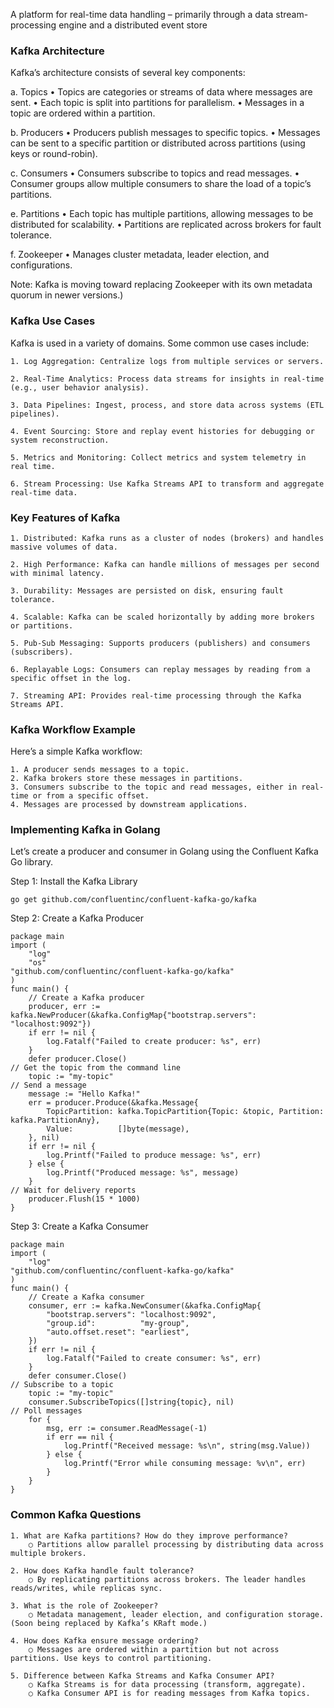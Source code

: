 A platform for real-time data handling – primarily through a data stream-processing engine and a distributed event store


### Kafka Architecture

Kafka’s architecture consists of several key components:

a. Topics
    • Topics are categories or streams of data where messages are sent.
    • Each topic is split into partitions for parallelism.
    • Messages in a topic are ordered within a partition.

b. Producers
    • Producers publish messages to specific topics.
    • Messages can be sent to a specific partition or distributed across partitions (using keys or round-robin).

c. Consumers
    • Consumers subscribe to topics and read messages.
    • Consumer groups allow multiple consumers to share the load of a topic’s partitions.

e. Partitions
    • Each topic has multiple partitions, allowing messages to be distributed for scalability.
    • Partitions are replicated across brokers for fault tolerance.

f. Zookeeper
    • Manages cluster metadata, leader election, and configurations.

Note: Kafka is moving toward replacing Zookeeper with its own metadata quorum in newer versions.)


###  Kafka Use Cases

Kafka is used in a variety of domains. Some common use cases include:

    1. Log Aggregation: Centralize logs from multiple services or servers.

    2. Real-Time Analytics: Process data streams for insights in real-time (e.g., user behavior analysis).

    3. Data Pipelines: Ingest, process, and store data across systems (ETL pipelines).

    4. Event Sourcing: Store and replay event histories for debugging or system reconstruction.

    5. Metrics and Monitoring: Collect metrics and system telemetry in real time.

    6. Stream Processing: Use Kafka Streams API to transform and aggregate real-time data.


### Key Features of Kafka

    1. Distributed: Kafka runs as a cluster of nodes (brokers) and handles massive volumes of data.

    2. High Performance: Kafka can handle millions of messages per second with minimal latency.

    3. Durability: Messages are persisted on disk, ensuring fault tolerance.

    4. Scalable: Kafka can be scaled horizontally by adding more brokers or partitions.

    5. Pub-Sub Messaging: Supports producers (publishers) and consumers (subscribers).

    6. Replayable Logs: Consumers can replay messages by reading from a specific offset in the log.

    7. Streaming API: Provides real-time processing through the Kafka Streams API.

### Kafka Workflow Example

Here’s a simple Kafka workflow:

    1. A producer sends messages to a topic.
    2. Kafka brokers store these messages in partitions.
    3. Consumers subscribe to the topic and read messages, either in real-time or from a specific offset.
    4. Messages are processed by downstream applications.


### Implementing Kafka in Golang

Let’s create a producer and consumer in Golang using the Confluent Kafka Go library.

Step 1: Install the Kafka Library

    go get github.com/confluentinc/confluent-kafka-go/kafka


Step 2: Create a Kafka Producer

    package main
    import (
        "log"
        "os"
    "github.com/confluentinc/confluent-kafka-go/kafka"
    )
    func main() {
        // Create a Kafka producer
        producer, err := kafka.NewProducer(&kafka.ConfigMap{"bootstrap.servers": "localhost:9092"})
        if err != nil {
            log.Fatalf("Failed to create producer: %s", err)
        }
        defer producer.Close()
    // Get the topic from the command line
        topic := "my-topic"
    // Send a message
        message := "Hello Kafka!"
        err = producer.Produce(&kafka.Message{
            TopicPartition: kafka.TopicPartition{Topic: &topic, Partition: kafka.PartitionAny},
            Value:          []byte(message),
        }, nil)
        if err != nil {
            log.Printf("Failed to produce message: %s", err)
        } else {
            log.Printf("Produced message: %s", message)
        }
    // Wait for delivery reports
        producer.Flush(15 * 1000)
    }

Step 3: Create a Kafka Consumer

    package main
    import (
        "log"
    "github.com/confluentinc/confluent-kafka-go/kafka"
    )
    func main() {
        // Create a Kafka consumer
        consumer, err := kafka.NewConsumer(&kafka.ConfigMap{
            "bootstrap.servers": "localhost:9092",
            "group.id":          "my-group",
            "auto.offset.reset": "earliest",
        })
        if err != nil {
            log.Fatalf("Failed to create consumer: %s", err)
        }
        defer consumer.Close()
    // Subscribe to a topic
        topic := "my-topic"
        consumer.SubscribeTopics([]string{topic}, nil)
    // Poll messages
        for {
            msg, err := consumer.ReadMessage(-1)
            if err == nil {
                log.Printf("Received message: %s\n", string(msg.Value))
            } else {
                log.Printf("Error while consuming message: %v\n", err)
            }
        }
    }


### Common Kafka Questions

    1. What are Kafka partitions? How do they improve performance?
        ○ Partitions allow parallel processing by distributing data across multiple brokers.
        
    2. How does Kafka handle fault tolerance?
        ○ By replicating partitions across brokers. The leader handles reads/writes, while replicas sync.
        
    3. What is the role of Zookeeper?
        ○ Metadata management, leader election, and configuration storage. (Soon being replaced by Kafka’s KRaft mode.)
        
    4. How does Kafka ensure message ordering?
        ○ Messages are ordered within a partition but not across partitions. Use keys to control partitioning.
        
    5. Difference between Kafka Streams and Kafka Consumer API?
        ○ Kafka Streams is for data processing (transform, aggregate).
        ○ Kafka Consumer API is for reading messages from Kafka topics.

